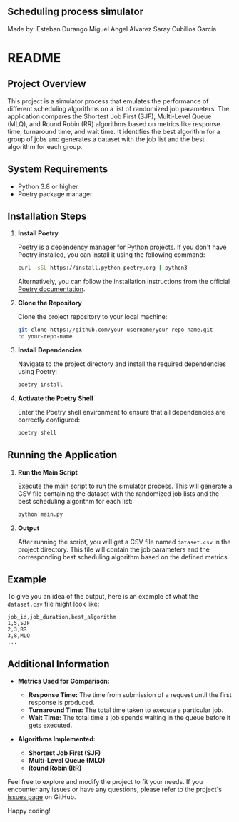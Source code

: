 ## Scheduling process simulator

Made by:
Esteban Durango
Miguel Angel Alvarez
Saray Cubillos García

# README

## Project Overview

This project is a simulator process that emulates the performance of different scheduling algorithms on a list of randomized job parameters. The application compares the Shortest Job First (SJF), Multi-Level Queue (MLQ), and Round Robin (RR) algorithms based on metrics like response time, turnaround time, and wait time. It identifies the best algorithm for a group of jobs and generates a dataset with the job list and the best algorithm for each group.

## System Requirements

- Python 3.8 or higher
- Poetry package manager

## Installation Steps

1. **Install Poetry**

   Poetry is a dependency manager for Python projects. If you don't have Poetry installed, you can install it using the following command:

   ```bash
   curl -sSL https://install.python-poetry.org | python3 -
   ```

   Alternatively, you can follow the installation instructions from the official [Poetry documentation](https://python-poetry.org/docs/#installation).

2. **Clone the Repository**

   Clone the project repository to your local machine:

   ```bash
   git clone https://github.com/your-username/your-repo-name.git
   cd your-repo-name
   ```

3. **Install Dependencies**

   Navigate to the project directory and install the required dependencies using Poetry:

   ```bash
   poetry install
   ```

4. **Activate the Poetry Shell**

   Enter the Poetry shell environment to ensure that all dependencies are correctly configured:

   ```bash
   poetry shell
   ```

## Running the Application

1. **Run the Main Script**

   Execute the main script to run the simulator process. This will generate a CSV file containing the dataset with the randomized job lists and the best scheduling algorithm for each list:

   ```bash
   python main.py
   ```

2. **Output**

   After running the script, you will get a CSV file named `dataset.csv` in the project directory. This file will contain the job parameters and the corresponding best scheduling algorithm based on the defined metrics.

## Example

To give you an idea of the output, here is an example of what the `dataset.csv` file might look like:

```
job_id,job_duration,best_algorithm
1,5,SJF
2,3,RR
3,8,MLQ
...
```

## Additional Information

- **Metrics Used for Comparison:**
  - **Response Time:** The time from submission of a request until the first response is produced.
  - **Turnaround Time:** The total time taken to execute a particular job.
  - **Wait Time:** The total time a job spends waiting in the queue before it gets executed.

- **Algorithms Implemented:**
  - **Shortest Job First (SJF)**
  - **Multi-Level Queue (MLQ)**
  - **Round Robin (RR)**

Feel free to explore and modify the project to fit your needs. If you encounter any issues or have any questions, please refer to the project's [issues page](https://github.com/your-username/your-repo-name/issues) on GitHub. 

Happy coding!
